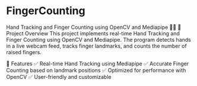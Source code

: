 # FingerCounting
Hand Tracking and Finger Counting using OpenCV and Mediapipe 🎯🤖
📌 Project Overview
This project implements real-time Hand Tracking and Finger Counting using OpenCV and Mediapipe. The program detects hands in a live webcam feed, tracks finger landmarks, and counts the number of raised fingers.

🔹 Features
✅ Real-time Hand Tracking using Mediapipe
✅ Accurate Finger Counting based on landmark positions
✅ Optimized for performance with OpenCV
✅ User-friendly and customizable
